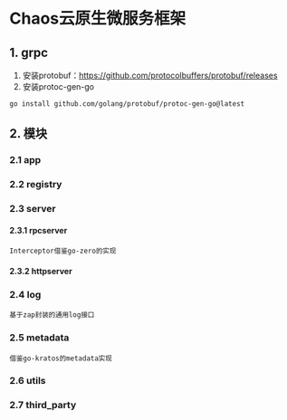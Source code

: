 # Chaos云原生微服务框架

## 1. grpc

1. 安装protobuf：https://github.com/protocolbuffers/protobuf/releases
2. 安装protoc-gen-go

```
go install github.com/golang/protobuf/protoc-gen-go@latest
```



## 2. 模块

### 2.1 app

### 2.2 registry

### 2.3 server

#### 2.3.1 rpcserver

```
Interceptor借鉴go-zero的实现
```

#### 2.3.2  httpserver

### 2.4 log

```
基于zap封装的通用log接口
```

### 2.5 metadata

```
借鉴go-kratos的metadata实现
```

### 2.6 utils

### 2.7 third_party